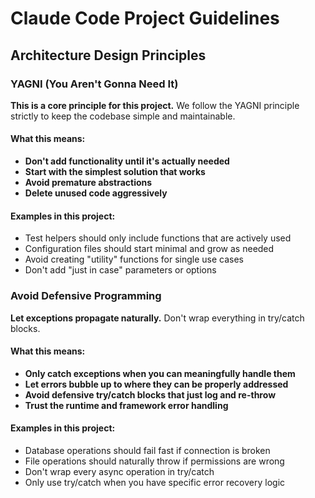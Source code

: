 # Claude Code Project Guidelines

## Architecture Design Principles

### YAGNI (You Aren't Gonna Need It)
**This is a core principle for this project.** We follow the YAGNI principle strictly to keep the codebase simple and maintainable.

#### What this means:
- **Don't add functionality until it's actually needed**
- **Start with the simplest solution that works**
- **Avoid premature abstractions**
- **Delete unused code aggressively**

#### Examples in this project:
- Test helpers should only include functions that are actively used
- Configuration files should start minimal and grow as needed
- Avoid creating "utility" functions for single use cases
- Don't add "just in case" parameters or options

### Avoid Defensive Programming
**Let exceptions propagate naturally.** Don't wrap everything in try/catch blocks.

#### What this means:
- **Only catch exceptions when you can meaningfully handle them**
- **Let errors bubble up to where they can be properly addressed**
- **Avoid defensive try/catch blocks that just log and re-throw**
- **Trust the runtime and framework error handling**

#### Examples in this project:
- Database operations should fail fast if connection is broken
- File operations should naturally throw if permissions are wrong
- Don't wrap every async operation in try/catch
- Only use try/catch when you have specific error recovery logic
